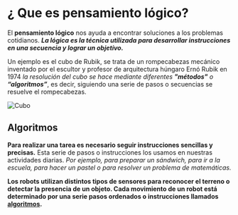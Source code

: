 # ¿ Que es pensamiento lógico?

El **pensamiento lógico** nos ayuda a encontrar soluciones a los problemas cotidianos. ***La lógica es la técnica utilizada para desarrollar instrucciones en una secuencia y lograr un objetivo.***

Un ejemplo es el cubo de Rubik, se trata de un rompecabezas mecánico inventado por el escultor y profesor de arquitectura húngaro Ernó Rubik en 1974 *la resolución del cubo se hace mediante diferentes ***"métodos"*** o ***“algoritmos”****, es decir, siguiendo una serie de pasos o secuencias se resuelve el rompecabezas.

![Cubo](http://robolution.mx/clases/pensamiento/pensamiento_1.png)

## Algoritmos 

**Para realizar una tarea es necesario seguir instrucciones sencillas y precisas.** Esta serie de pasos o instrucciones los usamos en nuestras actividades diarias. *Por ejemplo, para preparar un sándwich, para ir a la escuela, para hacer un pastel o para resolver un problema de matemáticas.*

**Los robots utilizan distintos tipos de sensores para reconocer el terreno o detectar la presencia de un objeto. Cada movimiento de un robot está determinado por una serie pasos ordenados o instrucciones llamados  [algoritmos](https://www.youtube.com/watch?v=U3CGMyjzlvM).**

[](https://media.giphy.com/media/mIZ9rPeMKefm0/giphy.gif)
<!--stackedit_data:
eyJoaXN0b3J5IjpbLTExNDMyMjE2MjksLTU5Mzg5NzkzNSwxNT
c3MTYwMzUxXX0=
-->